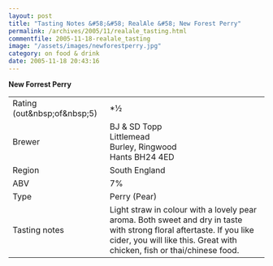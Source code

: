 ```yaml
---
layout: post
title: "Tasting Notes &#58;&#58; RealAle &#58; New Forest Perry"
permalink: /archives/2005/11/realale_tasting.html
commentfile: 2005-11-18-realale_tasting
image: "/assets/images/newforestperry.jpg"
category: on food & drink
date: 2005-11-18 20:43:16
---
```


**New Forrest Perry**

<table>
<tbody>
<tr class="odd">
<td>Rating (out&amp;nbsp;of&amp;nbsp;5)</td>
<td><strong></strong>*½</td>
</tr>
<tr class="even">
<td>Brewer</td>
<td>BJ &amp; SD Topp<br />
Littlemead<br />
Burley, Ringwood<br />
Hants BH24 4ED</td>
</tr>
<tr class="odd">
<td>Region</td>
<td>South England</td>
</tr>
<tr class="even">
<td>ABV</td>
<td>7%</td>
</tr>
<tr class="odd">
<td>Type</td>
<td>Perry (Pear)</td>
</tr>
<tr class="even">
<td>Tasting notes</td>
<td>Light straw in colour with a lovely pear aroma. Both sweet and dry in taste with strong floral aftertaste. If you like cider, you will like this. Great with chicken, fish or thai/chinese food.</td>
</tr>
</tbody>
</table>
